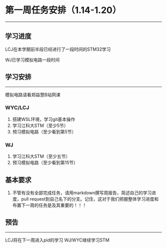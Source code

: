 # 第一周任务安排（1.14-1.20）

---

## 学习进度

LCJ在本学期前半段已经进行了一段时间的STM32学习

WJ已学习模拟电路一段时间

## 学习安排

---
模拟电路请看郑益慧B站网课

### WYC/LCJ

1. 搭建WSL环境，学习git基本操作
2. 学习江科大STM（至少5节）
3. 预习模拟电路（至少看到第5节）

### WJ

1. 学习江科大STM（至少五节）
2. 预习模拟电路（至少看到第15节）

## 基本要求

1. 不管有没有全部完成任务，请用markdown撰写周报告，简述自己的学习进度，pull request到自己名下的分支。记住，这对于我们把握整体学习进度和布置下一周的任务是及其重要的！！！

## 预告

---
LCJ将在下一周进入pid的学习
WJ/WYC继续学习STM
